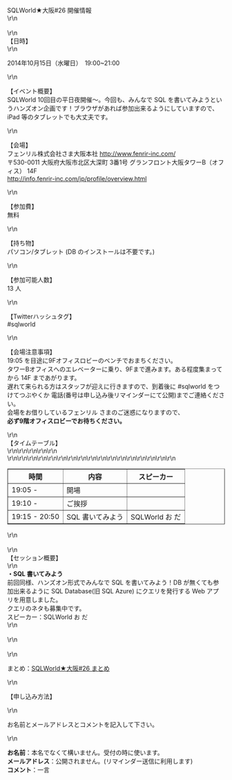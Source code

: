 <div>SQLWorld★大阪#26 開催情報</div>\r\n<div>&nbsp;</div>\r\n<div><span style=\"line-height: 21px;\">【日時】</span></div>\r\n<p>
    2014年10月15日（水曜日）　19:00~21:00</p>\r\n<p>【イベント概要】<br />SQLWorld 10回目の平日夜開催～。今回も、みんなで SQL
    を書いてみようというハンズオン企画です！ブラウザがあれば参加出来るようにしていますので、iPad 等のタブレットでも大丈夫です。</p>\r\n<p>【会場】<br />フェンリル株式会社さま大阪本社 <a
        href=\"http://www.fenrir-inc.com/\">http://www.fenrir-inc.com/</a><br />〒530-0011 大阪府大阪市北区大深町 3番1号
    グランフロント大阪タワーB（オフィス） 14F<br /><a
        href=\"http://info.fenrir-inc.com/jp/profile/overview.html\">http://info.fenrir-inc.com/jp/profile/overview.html</a>
</p>\r\n<p>【参加費】<br />無料</p>\r\n<p>【持ち物】<br />パソコン/タブレット (DB のインストールは不要です。)</p>\r\n<p>【参加可能人数】<br /><span>13 人</span>
</p>\r\n<p>【Twitterハッシュタグ】<br />#sqlworld</p>\r\n<p>【会場注意事項】<br /> 19:05 を目途に9Fオフィスロビーのベンチでおまちください。<br />
    タワーBオフィスへのエレベーターに乗り、9Fまで進みます。ある程度集まってから 14F まであがります。<br /> 遅れて来られる方はスタッフが迎えに行きますので、到着後に #sqlworld をつけてつぶやくか
    電話(番号は申し込み後リマインダーにて公開)までご連絡ください。<br />会場をお借りしているフェンリル さまのご迷惑になりますので、<br /><span style=\"color:
        #ff0000;\"><strong>必ず9階オフィスロビーでお待ちください。</strong></span></p>\r\n<div>【タイムテーブル】</div>\r\n<table style=\"width:
    100%;\" border=\"1\">\r\n<tbody>\r\n<tr>\r\n<th style=\"width: 100px; font-color: red;\">時間</th>
            <th>内容</th>
            <th style=\"width: 120px;\">スピーカー</th>\r\n
        </tr>\r\n<tr>\r\n<td>19:05 -</td>\r\n<td>開場</td>\r\n<td>&nbsp;</td>\r\n</tr>\r\n<tr>\r\n<td>19:10 -</td>\r\n<td>
                ご挨拶</td>\r\n<td>&nbsp;</td>\r\n</tr>\r\n<tr>\r\n<td>19:15 - 20:50</td>\r\n<td>SQL 書いてみよう</td>\r\n<td>
                SQLWorld お だ</td>\r\n</tr>\r\n</tbody>\r\n</table>\r\n<div>&nbsp;</div>\r\n<div>【セッション概要】</div>\r\n<div>
    <strong>・SQL 書いてみよう</strong><br />前回同様、ハンズオン形式でみんなで SQL を書いてみよう！DB が無くても参加出来るように SQL Database(旧 SQL Azure) にクエリを発行する
    Web アプリを用意しました。<br />クエリのネタも募集中です。<br /> スピーカー：SQLWorld お だ</div>\r\n<div>&nbsp;</div>\r\n<div>&nbsp;</div>\r\n<p>
    まとめ：<a href=\"http://togetter.com/li/733502\">SQLWorld★大阪#26 まとめ</a></p>\r\n<p><span style=\"text-decoration:
        line-through;\">【申し込み方法】</span></p>\r\n<p><span style=\"text-decoration:
        line-through;\">お名前とメールアドレスとコメントを記入して下さい。</span></p>\r\n<p><span style=\"text-decoration:
        line-through;\"><strong>お名前</strong>：本名でなくて構いません。受付の時に使います。</span><br /><span style=\"text-decoration:
        line-through;\"><strong>メールアドレス</strong>：公開されません。(リマインダー送信に利用します)</span><br /><span style=\"text-decoration:
        line-through;\"><strong>コメント</strong>：一言</span></p>